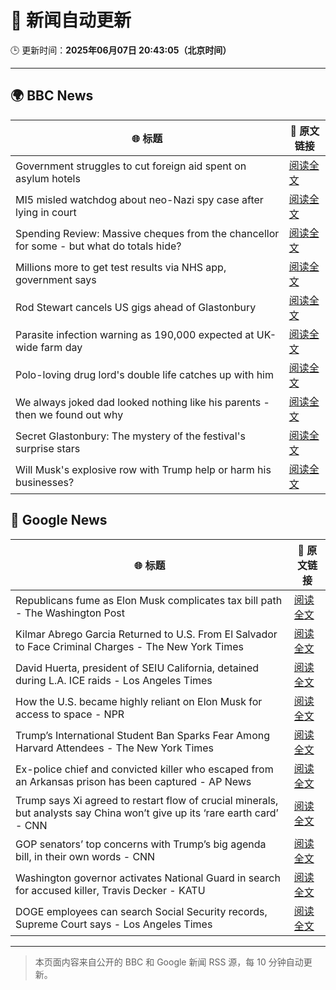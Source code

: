 # 🧠 新闻自动更新

🕒 更新时间：**2025年06月07日 20:43:05（北京时间）**

---

## 🌍 BBC News

| 🌐 标题 | 🔗 原文链接 |
|--------|-------------|
| Government struggles to cut foreign aid spent on asylum hotels | [阅读全文](https://www.bbc.com/news/articles/cgmjd8evd0go) |
| MI5 misled watchdog about neo-Nazi spy case after lying in court | [阅读全文](https://www.bbc.com/news/articles/c0572v3j7dvo) |
| Spending Review: Massive cheques from the chancellor for some - but what do totals hide? | [阅读全文](https://www.bbc.com/news/articles/cx2x1e441p2o) |
| Millions more to get test results via NHS app, government says | [阅读全文](https://www.bbc.com/news/articles/c4g6y48080zo) |
| Rod Stewart cancels US gigs ahead of Glastonbury | [阅读全文](https://www.bbc.com/news/articles/cx2j3ljw3ejo) |
| Parasite infection warning as 190,000 expected at UK-wide farm day | [阅读全文](https://www.bbc.com/news/articles/cy5e1wn6n22o) |
| Polo-loving drug lord's double life catches up with him | [阅读全文](https://www.bbc.com/news/articles/c14jpymxrkno) |
| We always joked dad looked nothing like his parents - then we found out why | [阅读全文](https://www.bbc.com/news/articles/c4gexw7l7rwo) |
| Secret Glastonbury: The mystery of the festival's surprise stars | [阅读全文](https://www.bbc.com/news/articles/cvg5zd3nkkwo) |
| Will Musk's explosive row with Trump help or harm his businesses? | [阅读全文](https://www.bbc.com/news/articles/ceqgdnd2g9xo) |

## 📰 Google News

| 🌐 标题 | 🔗 原文链接 |
|--------|-------------|
| Republicans fume as Elon Musk complicates tax bill path - The Washington Post | [阅读全文](https://news.google.com/rss/articles/CBMikgFBVV95cUxNNVJycmpQQXdFbUwyRXRVMzZpTy1CM2lIS2Y5eE9uY0Y2eVZwRDFyZ1BmeERKX1lwYWl2bHpxSmJQUkppOS04RDl3cmF3RlZTVE9Fb1FVbVVHdjdFNE93U3JlYWEyeWNNUEZ2Vkl2Zmc3ODFMZmJJSjFnZFdvQjBSdDhEZW1BY3dtLXJfTVRTaXFzZw?oc=5) |
| Kilmar Abrego Garcia Returned to U.S. From El Salvador to Face Criminal Charges - The New York Times | [阅读全文](https://news.google.com/rss/articles/CBMilwFBVV95cUxNMEgxUHhqZHBfOThZV1dleG1iZ2syanVMZ3NVVHZaUWgwR0J3cFFMcEZxNDdmamI5UE5NZldEUzhwN1FOSTQ4MUl4STB4V1pjTDRoUjV6SzV1TFFFeGUyUDlfY2FublZHQkgtaG5GbXIycFVLdE5UWk9vOEQxZmZQejRrc25teWNvZmJ3MUNGanFweDhMREtv?oc=5) |
| David Huerta, president of SEIU California, detained during L.A. ICE raids - Los Angeles Times | [阅读全文](https://news.google.com/rss/articles/CBMiuAFBVV95cUxQeXh1N0dSMVI2NnluWmNuWEg1UmppbUpIdlFfeXZoeGtGR25OM0JVSi1RSndibjRnM1FENmtvV2xYRHBsbWYxdmdaa2trRXYzckJkNlktUUlBMnI0TGxFdGg2SUh5TDkzdndHYWNKQm9zT1R5WnktRU1XU3pNOXpubUJ4NklWaW5rdS13Ym9ua0U5VnBYRm9xRUhxREdtNVJoampGMDVUeWhhNlplWThVa1NRUW0ydGRY?oc=5) |
| How the U.S. became highly reliant on Elon Musk for access to space - NPR | [阅读全文](https://news.google.com/rss/articles/CBMihwFBVV95cUxOSDhMVTdBNUhXckpzbjNSakIzLVAzY1pvWUFUSkE4QXdjNHVqOFpMSF8tVXNZR0hLQUlvaDlYeUV2WU9oclc4bnJEcW9TRHFIRE5aTjFxYXI3eHRRLVV1ZVdKR0gxV2JOVDQ2WW40bzZIVUtKdUNfRkdxeVphZ1BnVUxXY2s3OW8?oc=5) |
| Trump’s International Student Ban Sparks Fear Among Harvard Attendees - The New York Times | [阅读全文](https://news.google.com/rss/articles/CBMiigFBVV95cUxQTFVhREg5bVhzRjF4cTJaS2t0X0RCRy1IdUJodVNWZFFwTGVlUFYwWXZnelJVcVJxNlZqMTAxcXRiSVFzTW9fcU9zaDdzNDFlbm5CcTBTcDJSU1Jld3RUeUpFNEJXb2dYUlRVNVlWaXIxWUxrWmFRQkZuVE4zRGR6ODBPaGNmTzRmWUE?oc=5) |
| Ex-police chief and convicted killer who escaped from an Arkansas prison has been captured - AP News | [阅读全文](https://news.google.com/rss/articles/CBMirAFBVV95cUxPNHNGTHhVM0U1Zndjb0dHZDFfUDdPTXJjWHJYbWthX05VeHdIVldoQzR1T2ZvRUluMS1UNUtzUG1ydFpzSTVqOXJta2luckczYmVMbnFRNnlVZHlZekI3SWhqWUc1aTlwZjE5d0hTbzNvc2hQMlBQdW95NFBYZUxmNzNyYzFyOExXMnNBMlI2WW5jSEpyaGtaX2g4OW1DR29WWmF3cFpnUEM5N0xP?oc=5) |
| Trump says Xi agreed to restart flow of crucial minerals, but analysts say China won’t give up its ‘rare earth card’ - CNN | [阅读全文](https://news.google.com/rss/articles/CBMiigFBVV95cUxPc2VuZUdaRjFxRFVpRGtjVnJGNXlaNDNvX2ZiTW9maXk4VGVfSTRsOWg1cU1iWFJBbnFPR05RTVdpM1JUS0tvZWd5Rno5RlZzNkJsdkt3bmh2dnNJWW5YTE5reWFRUjFjR3N6TkR4aENSbmlfZ29YVTR1RWpCdUpxZlg2YmduRlNacEHSAY8BQVVfeXFMTldGcHQxYk9FNW9oRGdaSktGUFM5UE5Wdm40ZDF6dmlvVWpxNXZsRUJOUDV4MlJIZXRCVERBTGpIWU9wZHdPMHBIc0w3TVhHWUFZN3liRmZ0VjloYXpIcFhSNGpGaHU5S0FzWUZoQWNOQnNadHlmOHRYcV9FOW5uXzdibGpnODhEUmx6WnFrQjQ?oc=5) |
| GOP senators’ top concerns with Trump’s big agenda bill, in their own words - CNN | [阅读全文](https://news.google.com/rss/articles/CBMifkFVX3lxTFBTd2prX0w3US1paHhPOUpvNUNDejE3Y2R1aklPc21wWDcxbEFhVExmYWtVajFzclc1VzVtTFNpS1pEX1ZOR0hUREFYZ0xERVRkaGE2TEdIS2VlUE9JZXVDVVc2VTV5dEVVc1MxUFB4cU01LTdJNVlsOGZ1eWs1UdIBgwFBVV95cUxNblctbE1lekZKbTRSSEZOc1RsT1M1NU96TDNnYmRVM0xQdGxaWVpnN1JSRFJvVEVoTmY0cmFfNVNCMEs3Q0xwVVlhTzRScmN6TTZnUm8xcm5aVzBRWUM2NGRnNjFqX3NJMjFoWFJud1o3QjB2NmRvVjFYMVY3UDJ3U2d2OA?oc=5) |
| Washington governor activates National Guard in search for accused killer, Travis Decker - KATU | [阅读全文](https://news.google.com/rss/articles/CBMivgFBVV95cUxOSXE5TE53YlFYOTNGcHZ5MFFpVUtyV2R0aFd0Y3J0engwWVQ1TDBaTXlKSGZUWklHaWQ0dzdreHF6UUs2bXRaM2VsalRGWE9mOFQ4NEdwRDljTFBpWHhCMUYybjFqTEE4YXhBSUNsUGw2S3NmMXczSy1xUjU1dzF2X25uQWt4dDhRUFFZLVN1dGtZaVZVTXZqTDd1Z2dwakJmeExZWW16OHptMzdYVTMwVS1TeWhQdEZLV0RkZDF3?oc=5) |
| DOGE employees can search Social Security records, Supreme Court says - Los Angeles Times | [阅读全文](https://news.google.com/rss/articles/CBMiugFBVV95cUxNc2VDTDFyX08xYjJJVmVpTTNZendudVhhaVZNdzlRMExOSzlRVGVIbHEwd3phRDNBaFNMdkJ2eERzcUswWjRGSEJ3b3N5MWxHUV9SUGozS0xrZjkxdVFBZFVXNm0zWHlqMzdXOGRFNGZURFY5MWVvTDhDay1wUXRiN01pYWtpZVg1aG9Fc2M4QlJUelREUFVybUQ3VkFJZmVMMXZhR2FhWW5uUXJTZEJyQVgzM00yREw1SGc?oc=5) |

---
> 本页面内容来自公开的 BBC 和 Google 新闻 RSS 源，每 10 分钟自动更新。